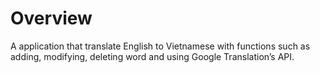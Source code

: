 # Overview
A application that translate English to Vietnamese with functions such as adding, modifying, deleting word and using Google Translation’s API.
